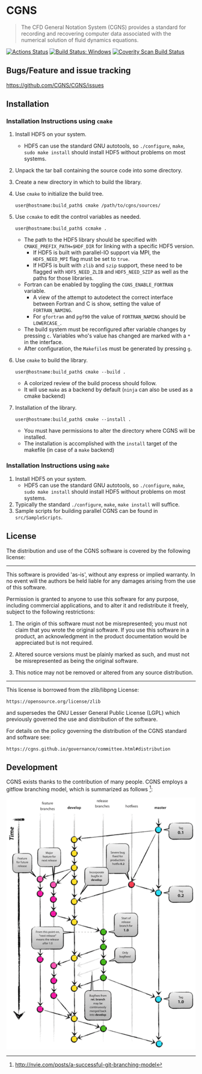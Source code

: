 # CGNS

> The CFD General Notation System (CGNS) provides a standard for recording and recovering computer data associated with the numerical solution of fluid dynamics equations.

[![Actions Status](https://github.com/CGNS/CGNS/workflows/cgns/badge.svg)](https://github.com/CGNS/CGNS/actions)
[![Build Status: Windows](https://ci.appveyor.com/api/projects/status/jux83kxj0r234oy6?svg=true)](https://ci.appveyor.com/project/brtnfld/cgns)
<a href="https://scan.coverity.com/projects/cgns-cgns">
  <img alt="Coverity Scan Build Status"
       src="https://scan.coverity.com/projects/7923/badge.svg"/>
</a>

## Bugs/Feature and issue tracking

<https://github.com/CGNS/CGNS/issues>

## Installation

### Installation Instructions using `cmake`

1. Install HDF5 on your system.
  
   - HDF5 can use the standard GNU autotools, so `./configure`, `make`, `sudo make install` should install HDF5 without problems on most systems.
2. Unpack the tar ball containing the source code into some directory.
3. Create a new directory in which to build the library.
4. Use `cmake` to initialize the build tree.
   ```shell
   user@hostname:build_path$ cmake /path/to/cgns/sources/
   ```
5. Use `ccmake` to edit the control variables as needed.
   ```shell
   user@hostname:build_path$ ccmake .
   ```
   - The path to the HDF5 library should be specified with `CMAKE_PREFIX_PATH=$HDF_DIR` for linking with a specific HDF5 version.
     - If HDF5 is built with parallel-IO support via MPI, the `HDF5_NEED_MPI` flag must be set to `true`.
     - If HDF5 is built with `zlib` and `szip` support, these need to be flagged with `HDF5_NEED_ZLIB` and `HDF5_NEED_SZIP` as well as the paths for those libraries.
   - Fortran can be enabled by toggling the `CGNS_ENABLE_FORTRAN` variable.
     - A view of the attempt to autodetect the correct interface between Fortran and C is show, setting the value of `FORTRAN_NAMING`.
     - For `gfortran` and `pgf90` the value of `FORTRAN_NAMING` should be `LOWERCASE_`.
   - The build system must be reconfigured after variable changes by pressing `c`. Variables who's value has changed are marked with a `*` in the interface.
   - After configuration, the `Makefile`s must be generated by pressing `g`.
6. Use `cmake` to build the library.
   ```shell
   user@hostname:build_path$ cmake --build .
   ```
   - A colorized review of the build process should follow.
   - It will use `make` as a backend by default (`ninja` can also be used as a cmake backend)
7. Installation of the library.
   ```shell
   user@hostname:build_path$ cmake --install .
   ```
   - You must have permissions to alter the directory where CGNS will be installed.
   - The installation is accomplished with the `install` target of the makefile (in case of a `make` backend)

### Installation Instructions using `make`

1. Install HDF5 on your system.
   - HDF5 can use the standard GNU autotools, so `./configure`, `make`, `sudo make install` should install HDF5 without problems on most systems.
2. Typically the standard `./configure`, `make`, `make install` will suffice.  
3. Sample scripts for building parallel CGNS can be found in `src/SampleScripts`.

## License

The distribution and use of the CGNS software is covered by the
following license:

-----------------------------------------------------------------------
This software is provided 'as-is', without any express or implied
warranty. In no event will the authors be held liable for any damages
arising from the use of this software.

Permission is granted to anyone to use this software for any purpose,
including commercial applications, and to alter it and redistribute it
freely, subject to the following restrictions:

1. The origin of this software must not be misrepresented; you must
   not claim that you wrote the original software. If you use this
   software in a product, an acknowledgment in the product documentation would be appreciated but is not required.

2. Altered source versions must be plainly marked as such, and must not be misrepresented as being the original software.

3.  This notice may not be removed or altered from any source distribution.

----------------------------------------------------------------------

This license is borrowed from the zlib/libpng License:

    https://opensource.org/license/zlib

and supersedes the GNU Lesser General Public License (LGPL) which
previously governed the use and distribution of the software.

For details on the policy governing the distribution of the CGNS
standard and software see:

    https://cgns.github.io/governance/committee.html#distribution

## Development

CGNS exists thanks to the contribution of many people.
CGNS employs a gitflow branching model, which is summarized as follows [^1]:

![image](https://github.com/CGNS/cgns.github.io/blob/master/.github/images/git-model.png)

[^1]: <http://nvie.com/posts/a-successful-git-branching-model>
  
